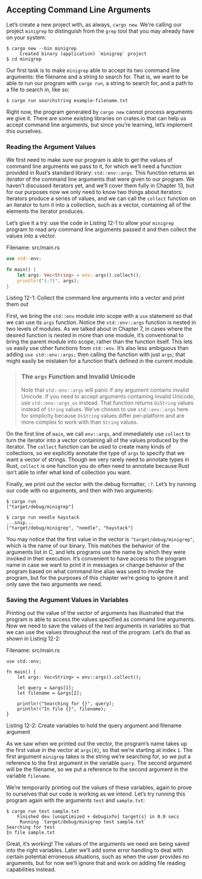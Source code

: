 ## Accepting Command Line Arguments

Let’s create a new project with, as always, `cargo new`. We’re calling our
project `minigrep` to distinguish from the `grep` tool that you may already
have on your system:

```text
$ cargo new --bin minigrep
     Created binary (application) `minigrep` project
$ cd minigrep
```

Our first task is to make `minigrep` able to accept its two command line
arguments: the filename and a string to search for. That is, we want to be able
to run our program with `cargo run`, a string to search for, and a path to a
file to search in, like so:

```text
$ cargo run searchstring example-filename.txt
```

Right now, the program generated by `cargo new` cannot process arguments we
give it. There are some existing libraries on crates.io that can help us accept
command line arguments, but since you’re learning, let’s implement this
ourselves.

### Reading the Argument Values

We first need to make sure our program is able to get the values of command
line arguments we pass to it, for which we’ll need a function provided in
Rust’s standard library: `std::env::args`. This function returns an *iterator*
of the command line arguments that were given to our program. We haven’t
discussed iterators yet, and we’ll cover them fully in Chapter 13, but for our
purposes now we only need to know two things about iterators: Iterators produce
a series of values, and we can call the `collect` function on an iterator to
turn it into a collection, such as a vector, containing all of the elements the
iterator produces.

Let’s give it a try: use the code in Listing 12-1 to allow your `minigrep`
program to read any command line arguments passed it and then collect the
values into a vector.


<span class="filename">Filename: src/main.rs</span>

```rust
use std::env;

fn main() {
    let args: Vec<String> = env::args().collect();
    println!("{:?}", args);
}
```

Listing 12-1: Collect the command line arguments into a vector and print them
out

First, we bring the `std::env` module into scope with a `use` statement so that
we can use its `args` function. Notice the `std::env::args` function is nested
in two levels of modules. As we talked about in Chapter 7, in cases where the
desired function is nested in more than one module, it’s conventional to bring
the parent module into scope, rather than the function itself. This lets us
easily use other functions from `std::env`. It’s also less ambiguous than
adding `use std::env::args;` then calling the function with just `args`; that
might easily be mistaken for a function that’s defined in the current module.

> ### The `args` Function and Invalid Unicode
>
> Note that `std::env::args` will panic if any argument contains invalid
> Unicode. If you need to accept arguments containing invalid Unicode, use
> `std::env::args_os` instead. That function returns `OsString` values instead
> of `String` values. We’ve chosen to use `std::env::args` here for simplicity
> because `OsString` values differ per-platform and are more complex to work
> with than `String` values.

On the first line of `main`, we call `env::args`, and immediately use `collect`
to turn the iterator into a vector containing all of the values produced by the
iterator. The `collect` function can be used to create many kinds of
collections, so we explicitly annotate the type of `args` to specify that we
want a vector of strings. Though we very rarely need to annotate types in Rust,
`collect` is one function you do often need to annotate because Rust isn’t able
to infer what kind of collection you want.

Finally, we print out the vector with the debug formatter, `:?`. Let’s try
running our code with no arguments, and then with two arguments:

```text
$ cargo run
["target/debug/minigrep"]

$ cargo run needle haystack
...snip...
["target/debug/minigrep", "needle", "haystack"]
```

You may notice that the first value in the vector is `"target/debug/minigrep"`,
which is the name of our binary. This matches the behavior of the arguments
list in C, and lets programs use the name by which they were invoked in their
execution. It’s convenient to have access to the program name in case we want
to print it in messages or change behavior of the program based on what command
line alias was used to invoke the program, but for the purposes of this chapter
we’re going to ignore it and only save the two arguments we need.

### Saving the Argument Values in Variables

Printing out the value of the vector of arguments has illustrated that the
program is able to access the values specified as command line arguments. Now
we need to save the values of the two arguments in variables so that we can use
the values throughout the rest of the program. Let’s do that as shown in
Listing 12-2:

<span class="filename">Filename: src/main.rs</span>

```rust,should_panic
use std::env;

fn main() {
    let args: Vec<String> = env::args().collect();

    let query = &args[1];
    let filename = &args[2];

    println!("Searching for {}", query);
    println!("In file {}", filename);
}
```

Listing 12-2: Create variables to hold the query argument and filename argument

As we saw when we printed out the vector, the program’s name takes up the first
value in the vector at `args[0]`, so that we’re starting at index `1`. The
first argument `minigrep` takes is the string we’re searching for, so we put a
reference to the first argument in the variable `query`. The second argument
will be the filename, so we put a reference to the second argument in the
variable `filename`.

We’re temporarily printing out the values of these variables, again to prove to
ourselves that our code is working as we intend. Let’s try running this program
again with the arguments `test` and `sample.txt`:

```text
$ cargo run test sample.txt
    Finished dev [unoptimized + debuginfo] target(s) in 0.0 secs
     Running `target/debug/minigrep test sample.txt`
Searching for test
In file sample.txt
```

Great, it’s working! The values of the arguments we need are being saved into
the right variables. Later we’ll add some error handling to deal with certain
potential erroneous situations, such as when the user provides no arguments,
but for now we’ll ignore that and work on adding file reading capabilities
instead.
